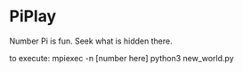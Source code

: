 # PiPlay
Number Pi is fun. Seek what is hidden there.

to execute:
mpiexec -n [number here] python3 new_world.py
